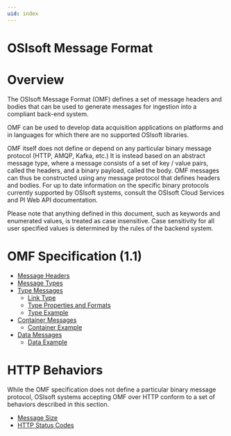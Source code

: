 ```yaml
---
uid: index
---
```


OSIsoft Message Format 
======================



# Overview

The OSIsoft Message Format (OMF) defines a set of message headers and bodies that can be used to generate messages for ingestion into a compliant back-end system.

OMF can be used to develop data acquisition applications on platforms and in languages for which there are no supported OSIsoft libraries.

OMF itself does not define or depend on any particular binary message protocol (HTTP, AMQP, Kafka, etc.) It is instead based on an abstract message type, 
where a message consists of a set of key / value pairs, called the headers, and a binary payload, called the body. OMF messages can thus be constructed 
using any message protocol that defines headers and bodies. For up to date information on the specific binary protocols currently supported by OSIsoft 
systems, consult the OSIsoft Cloud Services and PI Web API documentation.

Please note that anything defined in this document, such as keywords and enumerated
values, is treated as case insensitive. Case sensitivity for all user specified values
is determined by the rules of the backend system.

# OMF Specification (1.1)

- [Message Headers](xref:headers)
- [Message Types](xref:messageTypes)
- [Type Messages](xref:typeMessages)     
  - [Link Type](xref:linkType)
  - [Type Properties and Formats](xref:typePropertiesAndFormats)	 
  - [Type Example](xref:typeExample)
- [Container Messages](xref:containerMessages)
  - [Container Example](xref:containerExample)
- [Data Messages](xref:dataMessages)	 
  - [Data Example](xref:dataExample) 

# HTTP Behaviors

While the OMF specification does not define a particular binary message protocol, OSIsoft 
systems accepting OMF over HTTP conform to a set of behaviors described in this section.

- [Message Size](xref:messageSize)
- [HTTP Status Codes](xref:httpStatusCodes)

